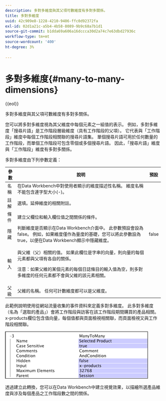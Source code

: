 ```yaml
---
description: 多對多維度與其父項可數維度有多對多關係。
title: 多對多維度
uuid: 42c909e8-1228-4210-9406-ffc0d92372fa
exl-id: 02d1a21c-a5b4-4b58-8089-9b9c68a7b1d1
source-git-commit: b1dda69a606a16dccca30d2a74c7e63dbd27936c
workflow-type: tm+mt
source-wordcount: '400'
ht-degree: 3%

---
```


# 多對多維度{#many-to-many-dimensions}

{{eol}}

多對多維度與其父項可數維度有多對多關係。

您可以將多對多維度視為其父維度中每個元素之一組值的表示。 例如，多對多維度「搜尋片語」是工作階段層級維度（具有工作階段的父項）。 它代表與「工作階段」維度中每個工作階段相關聯的搜尋片語集。 單個搜尋片語可用於任何數量的工作階段，而單個工作階段可包含零個或多個搜尋片語。 因此，「搜尋片語」維度與「工作階段」維度有多對多關係。

多對多維度由下列參數定義：

<table id="table_A6D495008DFF4DD28A3ECD718D775E54"> 
 <thead> 
  <tr> 
   <th colname="col1" class="entry"> 參數 </th> 
   <th colname="col2" class="entry"> 說明 </th> 
   <th colname="col3" class="entry"> 預設 </th> 
  </tr> 
 </thead>
 <tbody> 
  <tr> 
   <td colname="col1"> 名稱 </td> 
   <td colname="col2"> 在Data Workbench中對使用者顯示的維度描述性名稱。 維度名稱不能包含連字型大小(-)。 </td> 
   <td colname="col3"> </td> 
  </tr> 
  <tr> 
   <td colname="col1"> 註解 </td> 
   <td colname="col2"> 選填。延伸維度的相關附註。 </td> 
   <td colname="col3"> </td> 
  </tr> 
  <tr> 
   <td colname="col1"> 條件 </td> 
   <td colname="col2"> 建立父欄位和輸入欄位值之間關係的條件。 </td> 
   <td colname="col3"> </td> 
  </tr> 
  <tr> 
   <td colname="col1"> 隱藏 </td> 
   <td colname="col2"> 判斷維度是否顯示在Data Workbench介面中。 此參數預設會設為false。 例如，如果維度僅作為量度的基礎，您可以將此參數設為true，以便在Data Workbench顯示中隱藏維度。 </td> 
   <td colname="col3"> false </td> 
  </tr> 
  <tr> 
   <td colname="col1"> 輸入 </td> 
   <td colname="col2"> <p>與父維（父）相關的值。 如果此欄位是字串的向量，則向量的每個元素都與父項有各自的關係。 </p> <p> <p>注意：如果父維的某個元素的每個日誌條目的輸入值為空，則多對多維度的任何元素都不會與父維的該元素相關。 </p> </p> </td> 
   <td colname="col3"> </td> 
  </tr> 
  <tr> 
   <td colname="col1"> 父級 </td> 
   <td colname="col2"> 父維的名稱。 任何可計數維度都可以是父維度。 </td> 
   <td colname="col3"> </td> 
  </tr> 
 </tbody> 
</table>

此範例說明使用從網站流量收集的事件資料來定義多對多維度。 此多對多維度（名為「選取的產品」）會將工作階段與訪客在該工作階段期間購買的產品相關。 x-products欄位包含值向量，每個值都與頁面檢視相關聯，而頁面檢視又與工作階段相關聯。

![](assets/cfg_Transformation_Dim_ManytoMany.png)

透過建立此轉換，您可以在Data Workbench中建立視覺效果，以描繪所選產品維度與涉及每個產品之工作階段數之間的關係。
